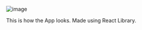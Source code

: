 ![image](https://user-images.githubusercontent.com/36672128/82089631-99469780-9711-11ea-8b89-c4112f4dc7f9.png)

This is how the App looks.
Made using React Library.
